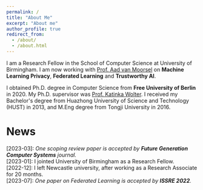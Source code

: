 ```yaml
---
permalink: /
title: "About Me"
excerpt: "About me"
author_profile: true
redirect_from: 
  - /about/
  - /about.html
---
```


I am a Research Fellow in the School of Computer Science at University of Birmingham. I am now working with [Prof. Aad van Moorsel](https://scholar.google.de/citations?user=FawbTj8AAAAJ&hl=en&oi=ao) on **Machine Learning Privacy**, **Federated Learning** and **Trustworthy AI**. 

I obtained Ph.D. degree in Computer Science from **Free University of Berlin** in 2020. My Ph.D. supervisor was [Prof. Katinka Wolter](https://scholar.google.de/citations?user=JqtocLYAAAAJ&hl=en). I received my Bachelor's degree from Huazhong University of Science and Technology (HUST) in 2013, and M.Eng degree from Tongji University in 2016.


News
=====
\[2023-03\]: *One scoping review paper is accepted by **Future Generation Computer Systems** journal.*  
\[2023-01\]: I jointed University of Birmingham as a Research Fellow.\
\[2022-12\]: I left Newcastle university, after working as a Research Associate for 20 months.\
\[2023-07\]: *One paper on Federated Learning is accepted by **ISSRE 2022**.*  


